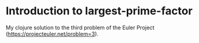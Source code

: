 # Introduction to largest-prime-factor

My clojure solution to the third problem of the Euler Project (https://projecteuler.net/problem=3).
